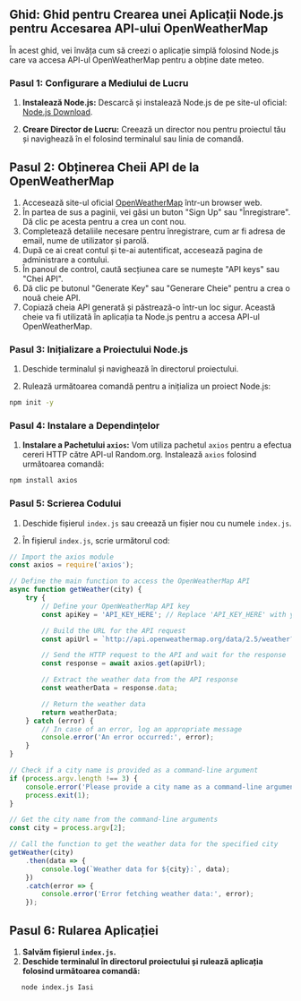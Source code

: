 ## Ghid: Ghid pentru Crearea unei Aplicații Node.js pentru Accesarea API-ului OpenWeatherMap

În acest ghid, vei învăța cum să creezi o aplicație simplă folosind Node.js care va accesa API-ul OpenWeatherMap pentru a obține date meteo.

### Pasul 1: Configurare a Mediului de Lucru

1. **Instalează Node.js:** Descarcă și instalează Node.js de pe site-ul oficial: [Node.js Download](https://nodejs.org/).

2. **Creare Director de Lucru:** Creează un director nou pentru proiectul tău și navighează în el folosind terminalul sau linia de comandă.

## Pasul 2: Obținerea Cheii API de la OpenWeatherMap

1. Accesează site-ul oficial [OpenWeatherMap](https://openweathermap.org/api) într-un browser web. 
2. În partea de sus a paginii, vei găsi un buton "Sign Up" sau "Înregistrare". Dă clic pe acesta pentru a crea un cont nou.
3. Completează detaliile necesare pentru înregistrare, cum ar fi adresa de email, nume de utilizator și parolă.
4. După ce ai creat contul și te-ai autentificat, accesează pagina de administrare a contului.
5. În panoul de control, caută secțiunea care se numește "API keys" sau "Chei API".
6. Dă clic pe butonul "Generate Key" sau "Generare Cheie" pentru a crea o nouă cheie API.
7. Copiază cheia API generată și păstrează-o într-un loc sigur. Această cheie va fi utilizată în aplicația ta Node.js pentru a accesa API-ul OpenWeatherMap.

### Pasul 3: Inițializare a Proiectului Node.js

1. Deschide terminalul și navighează în directorul proiectului.

2. Rulează următoarea comandă pentru a inițializa un proiect Node.js:

```bash
npm init -y
```
### Pasul 4: Instalare a Dependințelor

1. **Instalare a Pachetului `axios`:** Vom utiliza pachetul `axios` pentru a efectua cereri HTTP către API-ul Random.org. Instalează `axios` folosind următoarea comandă:
```bash
npm install axios
```

### Pasul 5: Scrierea Codului

1. Deschide fișierul `index.js` sau creează un fișier nou cu numele `index.js`.

2. În fișierul `index.js`, scrie următorul cod:

```javascript
// Import the axios module
const axios = require('axios');

// Define the main function to access the OpenWeatherMap API
async function getWeather(city) {
    try {
        // Define your OpenWeatherMap API key
        const apiKey = 'API_KEY_HERE'; // Replace 'API_KEY_HERE' with your actual API key

        // Build the URL for the API request
        const apiUrl = `http://api.openweathermap.org/data/2.5/weather?q=${city}&appid=${apiKey}`;

        // Send the HTTP request to the API and wait for the response
        const response = await axios.get(apiUrl);

        // Extract the weather data from the API response
        const weatherData = response.data;

        // Return the weather data
        return weatherData;
    } catch (error) {
        // In case of an error, log an appropriate message
        console.error('An error occurred:', error);
    }
}

// Check if a city name is provided as a command-line argument
if (process.argv.length !== 3) {
    console.error('Please provide a city name as a command-line argument.');
    process.exit(1);
}

// Get the city name from the command-line arguments
const city = process.argv[2];

// Call the function to get the weather data for the specified city
getWeather(city)
    .then(data => {
        console.log(`Weather data for ${city}:`, data);
    })
    .catch(error => {
        console.error('Error fetching weather data:', error);
    });
```

## Pasul 6: Rularea Aplicației

1. **Salvăm fișierul `index.js`.**
2. **Deschide terminalul în directorul proiectului și rulează aplicația folosind următoarea comandă:**
```bash
   node index.js Iasi
```

